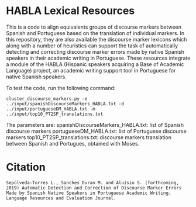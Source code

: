 # HABLA Lexical Resources
This is a code to align equivalents groups of discourse markers between Spanish and Portuguese based on the translation of individual markers. In this repository, they are also available the discourse marker lexicons which along with a number of heuristics can support the task of automatically detecting and correcting discourse marker errors made by native Spanish speakers in their academic writing in Portuguese. These resources integrate a module of the HABLA (Hispanic speakers acquiring a Base of Academic Language) project, an academic writing support tool in Portuguese for native Spanish speakers.

To test the code, run the following command:

```cluster_discourse_markers.py -e ../input/spanishDiscourseMarkers_HABLA.txt -d ../input/portugueseDM_HABLA.txt -m ../input/top10_PT2SP_translations.txt```

The parameters are:
spanishDiscourseMarkers_HABLA.txt: list of Spanish discourse markers
portugueseDM_HABLA.txt: list of Portuguese discourse markers
top10_PT2SP_translations.txt: discourse markers translation between Spanish and Portugues, obtained with Moses.


# Citation

```
Sepúlveda-Torres L., Sanches Duran M. and Aluísio S. (forthcoming, 2019) Automatic Detection and Correction of Discourse Marker Errors Made by Spanish Native Speakers in Portuguese Academic Writing. Language Resources and Evaluation Journal.
```
